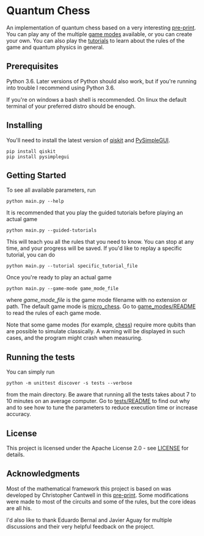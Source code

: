 # Quantum Chess

An implementation of quantum chess based on a very interesting [pre-print](https://arxiv.org/abs/1906.05836). You can play any of the multiple [game modes](game_modes/) available, or you can create your own. You can also play the [tutorials](tutorials/) to learn about the rules of the game and quantum physics in general.

## Prerequisites

Python 3.6. Later versions of Python should also work, but if you're running into trouble I recommend using Python 3.6.

If you're on windows a bash shell is recommended. On linux the default terminal of your preferred distro should be enough.

## Installing

You'll need to install the latest version of [qiskit](https://github.com/Qiskit/qiskit-terra) and [PySimpleGUI](https://github.com/PySimpleGUI/PySimpleGUI/).

```
pip install qiskit
pip install pysimplegui
```

## Getting Started

To see all available parameters, run

```
python main.py --help
```

It is recommended that you play the guided tutorials before playing an actual game

```
python main.py --guided-tutorials
```

This will teach you all the rules that you need to know. You can stop at any time, and your progress will be saved. If you'd like to replay a specific tutorial, you can do

```
python main.py --tutorial specific_tutorial_file
```

Once you're ready to play an actual game
```
python main.py --game-mode game_mode_file
```

where _game\_mode\_file_ is the game mode filename with no extension or path. The default game mode is [micro_chess](game_modes/micro_chess.json). Go to [game_modes/README](game_modes/README.md) to read the rules of each game mode.

Note that some game modes (for example, [chess](game_modes/chess.json)) require more qubits than are possible to simulate classically. A warning will be displayed in such cases, and the program might crash when measuring.

## Running the tests

You can simply run
```
python -m unittest discover -s tests --verbose
```

from the main directory. Be aware that running all the tests takes about 7 to 10 minutes on an average computer. Go to [tests/README](tests/README.md) to find out why and to see how to tune the parameters to reduce execution time or increase accuracy.


## License

This project is licensed under the Apache License 2.0 - see [LICENSE](LICENSE.md) for details.

## Acknowledgments

Most of the mathematical framework this project is based on was developed by Christopher Cantwell in this [pre-print](https://arxiv.org/abs/1906.05836). Some modifications were made to most of the circuits and some of the rules, but the core ideas are all his.

I'd also like to thank Eduardo Bernal and Javier Aguay for multiple discussions and their very helpful feedback on the project.
